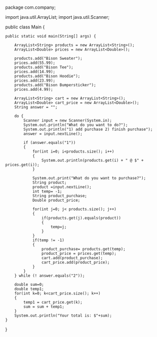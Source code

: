 package com.company;

import java.util.ArrayList;
import java.util.Scanner;

public class Main {

    public static void main(String[] args) {

        ArrayList<String> products = new ArrayList<String>();
        ArrayList<Double> prices = new ArrayList<Double>();

        products.add("Bison Sweater");
        prices.add(55.99);
        products.add("Bison Tee");
        prices.add(14.99);
        products.add("Bison Hoodie");
        prices.add(23.99);
        products.add("Bison Bumpersticker");
        prices.add(4.99);

        ArrayList<String> cart = new ArrayList<String>();
        ArrayList<Double> cart_price = new ArrayList<Double>();
        String answer = "";

        do {
            Scanner input = new Scanner(System.in);
            System.out.println("What do you want to do?");
            System.out.println("1) add purchase 2) finish purchase");
            answer = input.nextLine();

            if (answer.equals("1"))
            {
                for(int i=0; i<products.size(); i++)
                {
                    System.out.println(products.get(i) + " @ $" + prices.get(i));
                }

                System.out.print("What do you want to purchase?");
                String product;
                product =input.nextLine();
                int temp= -1;
                String product_purchase;
                Double product_price;

                for(int j=0; j< products.size(); j++)
                {
                    if(products.get(j).equals(product))
                    {
                        temp=j;
                    }
                }
                if(temp != -1)
                {
                    product_purchase= products.get(temp);
                    product_price = prices.get(temp);
                    cart.add(product_purchase);
                    cart_price.add(product_price);
                }
            }
        } while (! answer.equals("2"));

        double sum=0;
        double temp1;
        for(int k=0; k<cart_price.size(); k++)
        {
            temp1 = cart_price.get(k);
            sum = sum + temp1;
        }
        System.out.println("Your total is: $"+sum);
    }
}


